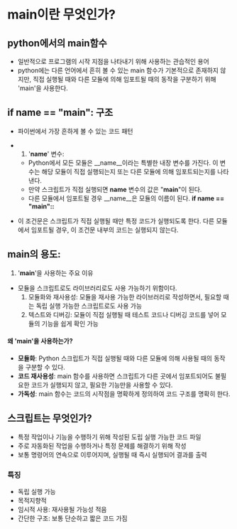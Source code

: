 # main이란 무엇인가?
## python에서의 main함수
- 일반적으로 프로그램의 시작 지점을 나타내기 위해 사용하는 관습적인 용어
- python에는 다른 언어에서 흔히 볼 수 있는 main 함수가 기본적으로 존재하지 않지만, 직접 실행될 때와 다른 모듈에 의해 임포트될 때의 동작을 구분하기 위해 'main'을 사용한다.

## if __name__ == "__main__": 구조
* 파이썬에서 가장 흔하게 볼 수 있는 코드 패턴

* 1. '__name__' 변수:
  * Python에서 모든 모듈은 __name__이라는 특별한 내장 변수를 가진다. 이 변수는 해당 모듈이 직접 실행되는지 또는 다른 모듈에 의해 임포트되는지를 나타낸다.
  * 만약 스크립트가 직접 실행되면 __name__ 변수의 값은 "__main__"이 된다.
  * 다른 모듈에서 임포트될 경우 __name__은 모듈의 이름이 된다.
**if __name__ == "__main__"::**
* 이 조건문은 스크립트가 직접 실행될 때만 특정 코드가 실행되도록 한다. 다른 모듈에서 임포트될 경우, 이 조건문 내부의 코드는 실행되지 않는다.


## main의 용도:
1. '__main__'을 사용하는 주요 이유
 - 모듈을 스크립트로도 라이브러리로도 사용 가능하기 위함이다.
   1. 모듈화와 재사용성: 모듈을 재사용 가능한 라이브러리로 작성하면서, 필요할 때는 독립 실행 가능한 스크립트로도 사용 가능
   2. 텍스트와 디버깅: 모듈이 직접 실행될 때 테스트 코드나 디버깅 코드를 넣어 모듈의 기능을 쉽게 확인 가능

#### 왜 'main'을 사용하는가?
* **모듈화**:  Python 스크립트가 직접 실행될 때와 다른 모듈에 의해 사용될 때의 동작을 구분할 수 있다.
* **코드 재사용성**: main 함수를 사용하면 스크립트가 다른 곳에서 임포트되어도 불필요한 코드가 실행되지 않고, 필요한 기능만을 사용할 수 있다.
* **가독성**: main 함수는 코드의 시작점을 명확하게 정의하여 코드 구조를 명확히 한다.


## 스크립트는 무엇인가?
- 특정 작업이나 기능을 수행하기 위해 작성된 도립 실행 가능한 코드 파일
- 주로 자동화된 작업을 수행하거나 특정 문제를 해결하기 위해 작성
- 보통 명령어의 연속으로 이루어지며, 실행될 때 즉시 실행되어 결과를 출력

### 특징
- 독립 실행 가능
- 목적지향적
- 임시적 사용: 재사용될 가능성 적음
- 간단한 구조: 보통 단순하고 짧은 코드 가짐
